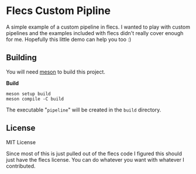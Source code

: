 # Flecs Custom Pipline

A simple example of a custom pipeline in flecs.  I wanted to play with custom pipelines and the examples included with flecs didn't really cover enough for me.  Hopefully this little demo can help you too :)

## Building

You will need [meson](https://mesonbuild.com/Getting-meson.html) to build this project.

**Build**


```
meson setup build
meson compile -C build
```

The executable "`pipeline`" will be created in the `build` directory.


## License

MIT License

Since most of this is just pulled out of the flecs code I figured this should just have the flecs license.  You can do whatever you want with whatever I contributed.
